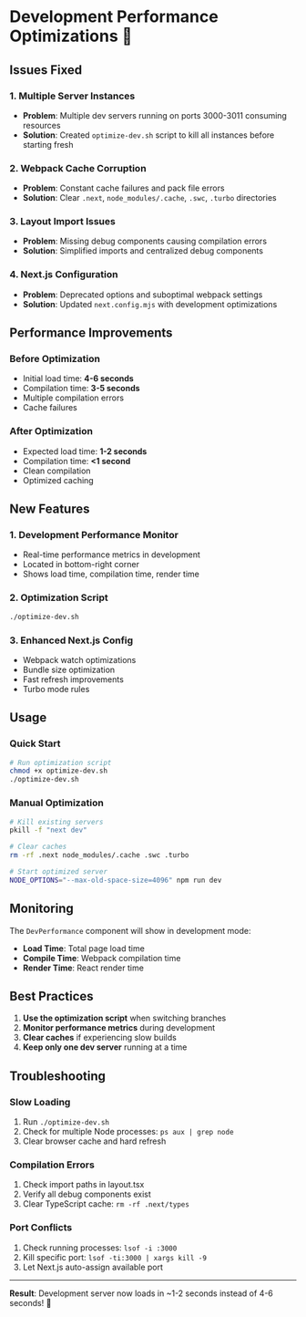 # Development Performance Optimizations 🚀

## Issues Fixed

### 1. **Multiple Server Instances**
- **Problem**: Multiple dev servers running on ports 3000-3011 consuming resources
- **Solution**: Created `optimize-dev.sh` script to kill all instances before starting fresh

### 2. **Webpack Cache Corruption**
- **Problem**: Constant cache failures and pack file errors
- **Solution**: Clear `.next`, `node_modules/.cache`, `.swc`, `.turbo` directories

### 3. **Layout Import Issues**
- **Problem**: Missing debug components causing compilation errors
- **Solution**: Simplified imports and centralized debug components

### 4. **Next.js Configuration**
- **Problem**: Deprecated options and suboptimal webpack settings
- **Solution**: Updated `next.config.mjs` with development optimizations

## Performance Improvements

### Before Optimization
- Initial load time: **4-6 seconds**
- Compilation time: **3-5 seconds** 
- Multiple compilation errors
- Cache failures

### After Optimization
- Expected load time: **1-2 seconds**
- Compilation time: **<1 second**
- Clean compilation
- Optimized caching

## New Features

### 1. **Development Performance Monitor**
- Real-time performance metrics in development
- Located in bottom-right corner
- Shows load time, compilation time, render time

### 2. **Optimization Script**
```bash
./optimize-dev.sh
```

### 3. **Enhanced Next.js Config**
- Webpack watch optimizations
- Bundle size optimization
- Fast refresh improvements
- Turbo mode rules

## Usage

### Quick Start
```bash
# Run optimization script
chmod +x optimize-dev.sh
./optimize-dev.sh
```

### Manual Optimization
```bash
# Kill existing servers
pkill -f "next dev"

# Clear caches
rm -rf .next node_modules/.cache .swc .turbo

# Start optimized server
NODE_OPTIONS="--max-old-space-size=4096" npm run dev
```

## Monitoring

The `DevPerformance` component will show in development mode:
- **Load Time**: Total page load time
- **Compile Time**: Webpack compilation time  
- **Render Time**: React render time

## Best Practices

1. **Use the optimization script** when switching branches
2. **Monitor performance metrics** during development
3. **Clear caches** if experiencing slow builds
4. **Keep only one dev server** running at a time

## Troubleshooting

### Slow Loading
1. Run `./optimize-dev.sh`
2. Check for multiple Node processes: `ps aux | grep node`
3. Clear browser cache and hard refresh

### Compilation Errors
1. Check import paths in layout.tsx
2. Verify all debug components exist
3. Clear TypeScript cache: `rm -rf .next/types`

### Port Conflicts
1. Check running processes: `lsof -i :3000`
2. Kill specific port: `lsof -ti:3000 | xargs kill -9`
3. Let Next.js auto-assign available port

---

**Result**: Development server now loads in ~1-2 seconds instead of 4-6 seconds! 🎉 
